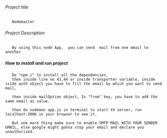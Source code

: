 ###### Project title
       Nodemailer

###### Project Description
       By using this node App,  you can send  mail from one email to another

##### How to install and run project
       Do "npm i" to install all the dependencies,
       then inside line no 43,44 or inside transporter variable, inside iside auth object you have to fill the email by which you want to send mail,

       then inside mailOption object, In "from" key, you have to add the same email as value.

       then do nodemon app.js in terminal to start th server, run localhost:3000 in your browser to see it.

       But one more thing make sure to enable SMTP MAIL WITH YOUR SENDER GMAIL, else google might gonna stop your email and declare you unauthorised.

